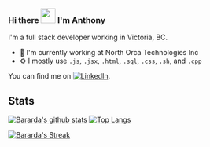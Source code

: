 ### Hi there <img src="https://raw.githubusercontent.com/MartinHeinz/MartinHeinz/master/wave.gif" width="30px"> I'm Anthony 

 

I'm a full stack developer working in Victoria, BC. 

* 🏢 I'm currently working at North Orca Technologies Inc
* ⚙️ I mostly use `.js`, `.jsx`, `.html`, `.sql`, `.css`, `.sh`, and `.cpp`



<!-- Actual text -->

You can find me on [![LinkedIn][2.2]][2].

<!-- Icons -->

[2.2]: https://raw.githubusercontent.com/MartinHeinz/MartinHeinz/master/linkedin-3-16.png (LinkedIn icon without padding)

<!-- Links to your social media accounts -->

[2]: https://www.linkedin.com/in/anthony-doucet/

## Stats

[![Bararda's github stats](https://github-readme-stats.vercel.app/api?username=Bararda&show_icons=true&theme=cobalt&count_private=true&show_icons=true)](https://github.com/bararda/) [![Top Langs](https://github-readme-stats.vercel.app/api/top-langs/?username=Bararda&hide=Mathematica&layout=compact&theme=cobalt)](https://github.com/bararda/) 

[![Bararda's Streak](https://github-readme-streak-stats.herokuapp.com/?user=bararda&theme=omni)](https://github.com/bararda/)



<!--
**Bararda/Bararda** is a ✨ _special_ ✨ repository because its `README.md` (this file) appears on your GitHub profile.

Here are some ideas to get you started:

- 🔭 I’m currently working on ...
- 🌱 I’m currently learning ...
- 👯 I’m looking to collaborate on ...
- 🤔 I’m looking for help with ...
- 💬 Ask me about ...
- 📫 How to reach me: ...
- 😄 Pronouns: ...
- ⚡ Fun fact: ...
-->
